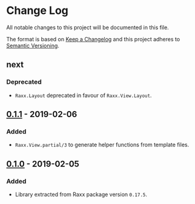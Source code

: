 # Change Log
All notable changes to this project will be documented in this file.

The format is based on [Keep a Changelog](http://keepachangelog.com/)
and this project adheres to [Semantic Versioning](http://semver.org/).

## next

### Deprecated

- `Raxx.Layout` deprecated in favour of `Raxx.View.Layout`.

## [0.1.1](#) - 2019-02-06

### Added

- `Raxx.View.partial/3` to generate helper functions from template files.

## [0.1.0](https://github.com/CrowdHailer/raxx/tree/0.17.6) - 2019-02-05

### Added

- Library extracted from Raxx package version `0.17.5`.
